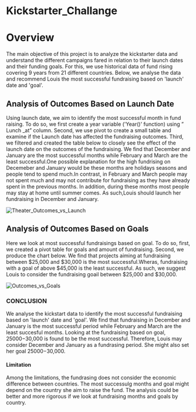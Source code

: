 # Kickstarter_Challange
# Overview
The main objective of this project is to  analyze the kickstarter data and understand the  different campaigns fared in relation to their launch dates and their funding goals. For this,  we use historical data of fund rising covering  9 years from 21 different countries.  Below, we analyse the data and recommend Louis the most successful fundraising based on  'launch' date and 'goal'.

 
## Analysis of Outcomes Based on Launch Date
Using launch date,  we aim  to identify the most successful month in fund raising. To do so, we first create a year variable  ('Year()' function) using  ” Lunch _at” column. Second, we use pivot to create a small table and examine if the Launch date has affected the fundraising outcomes. Third, we filtered and created the table below to closely see the effect of the launch date on the outcomes of the fundraising. We find that December and January are the most successful months while February and March are the least successful.One possible explanation for the high fundrising on Decemeber and January would be these months are holidays seasons and people tend to spend much.In contrast, in February and March people may not spent much and may not contribute for fundraising as they have already spent in the previous months. In addition, during these months most people may stay at home until summer comes. As such,Louis should launch her fundraising in December and January.


![Theater_Outcomes_vs_Launch](https://user-images.githubusercontent.com/78656720/109451317-2ba6f600-7a1b-11eb-9b99-5bf88e15fee0.png)


## Analysis of Outcomes Based on Goals
Here we look at most successful fundraisings based on goal. To do so, first, we created a pivot table for goals and amount of fundraising. Second, we produce the chart below. We find that projects aiming at fundraising between $25,000 and $30,000 is the most successful.Wheras, fundraising with a goal of above $45,000 is the least successful. As such, we suggest Louis to consider the fundraising goail between $25,000 and $30,000.

![Outcomes_vs_Goals](https://user-images.githubusercontent.com/78656720/109451372-4a0cf180-7a1b-11eb-8b25-8ace5c8435c1.png)


### CONCLUSION
We analyse the kickstart data to identify the most successful fundraising based on 'launch' date and 'goal'. We find that fundraising in December and January is the most successful period while February and March are the least succesful months. Looking at the fundraising based on goal, $25000-$30,000 is found to be the most successful. Therefore, Louis may consider December and January as a fundrasing period. She might also set her goal $25000-$30,000.

#### Limitation
Among the limitations, the fundrasing does not consider the economic difference between countries. The most successulg months and goal might depend on the country she aim to raise the fund. The analysis could be better and more rigorous if we look at fundraising months and goals by country. 

 





